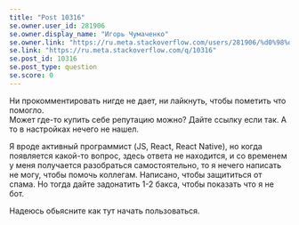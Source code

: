 ```yaml
---
title: "Post 10316"
se.owner.user_id: 281906
se.owner.display_name: "Игорь Чумаченко"
se.owner.link: "https://ru.meta.stackoverflow.com/users/281906/%d0%98%d0%b3%d0%be%d1%80%d1%8c-%d0%a7%d1%83%d0%bc%d0%b0%d1%87%d0%b5%d0%bd%d0%ba%d0%be"
se.link: "https://ru.meta.stackoverflow.com/q/10316"
se.post_id: 10316
se.post_type: question
se.score: 0
---
```

<p>Ни прокомментировать нигде не дает, ни лайкнуть, чтобы пометить что помогло.<br>
Может где-то купить себе репутацию можно? Дайте ссылку если так. А то в настройках нечего не нашел. </p>

<p>Я вроде активный программист (JS, React, React Native), но когда появляется какой-то вопрос, здесь ответа не находится, и со временем у меня получается разобраться самостоятельно, то я нечего написать не могу, чтобы помочь коллегам. Написано, чтобы защититься от спама. Но тогда дайте задонатить 1-2 бакса, чтобы показать что я не бот. </p>

<p>Надеюсь обьясните как тут начать пользоваться.</p>
